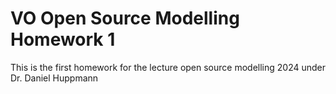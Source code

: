 # VO Open Source Modelling Homework 1

This is the first homework for the lecture open source modelling 2024 under Dr. Daniel Huppmann
